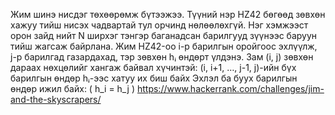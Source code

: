 Жим шинэ нисдэг төхөөрөмж бүтээжээ. Түүний нэр HZ42 бөгөөд зөвхөн хажуу тийш нисэх чадвартай тул орчинд нөлөөлөхгүй. Нэг хэмжээст орон зайд нийт N ширхэг тэнгэр баганадсан барилгууд зүүнээс баруун тийш жагсаж байрлана.
 Жим HZ42-оо i-р барилгын оройгоос эхлүүлж, j-р барилгад газардахад, тэр зөвхөн hᵢ өндөрт үлдэнэ.
 Зам (i, j) зөвхөн дараах нөхцөлийг хангаж байвал хүчинтэй:
 (i, i+1, …, j-1, j)-ийн бүх барилгын өндөр hᵢ-ээс хатуу их биш байх
Эхлэл ба буух барилгын өндөр ижил байх: ( h_i = h_j )
https://www.hackerrank.com/challenges/jim-and-the-skyscrapers/

